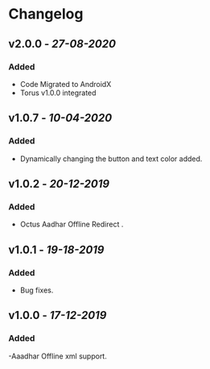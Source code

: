 # Changelog


## **v2.0.0** - *27-08-2020*

### Added
- Code Migrated to AndroidX
- Torus v1.0.0 integrated 

## **v1.0.7** - *10-04-2020*
### Added
- Dynamically changing the button and text color added.

## **v1.0.2** - *20-12-2019*
### Added
- Octus Aadhar Offline Redirect .

## **v1.0.1** - *19-18-2019*
### Added
- Bug fixes.

## **v1.0.0** - *17-12-2019*
### Added
-Aaadhar Offline xml support.
